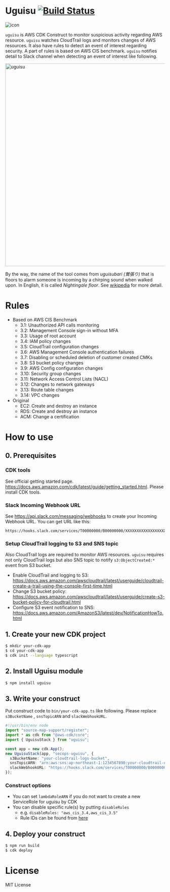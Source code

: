 # Uguisu [![Build Status](https://travis-ci.org/m-mizutani/uguisu.svg?branch=master)](https://travis-ci.org/m-mizutani/uguisu)

![icon](https://user-images.githubusercontent.com/605953/74091901-6d0eef80-4b00-11ea-88c4-b4ae90cd3331.png)

`uguisu` is AWS CDK Construct to monitor suspicious activity regarding AWS resource. `uguisu` watches CloudTrail logs and monitors changes of AWS resources. It also have rules to detect an event of interest regarding security. A part of rules is based on AWS CIS benchmark. `uguisu` notifies detail to Slack channel when detecting an event of interest like following.

<img width="640" alt="uguisu" src="https://user-images.githubusercontent.com/605953/88272925-68d43880-cd14-11ea-8515-3b0c67b601d1.png">


By the way, the name of the tool comes from *uguisubari (鶯張り)* that is floors to alarm someone is incoming by a chirping sound when walked upon. In English, it is called *Nightingale floor*. See [wikipedia](https://en.wikipedia.org/wiki/Nightingale_floor) for more detail.

# Rules

- Based on AWS CIS Benchmark
  - 3.1: Unauthorized API calls monitoring
  - 3.2: Management Console sign-in without MFA
  - 3.3: Usage of root account
  - 3.4: IAM policy changes
  - 3.5: CloudTrail configuration changes
  - 3.6: AWS Management Console authentication failures
  - 3.7: Disabling or scheduled deletion of customer created CMKs
  - 3.8: S3 bucket policy changes
  - 3.9: AWS Config configuration changes
  - 3.10: Security group changes
  - 3.11: Network Access Control Lists (NACL)
  - 3.12: Changes to network gateways
  - 3.13: Route table changes
  - 3.14: VPC changes
- Original
  - EC2: Create and destroy an instance
  - RDS: Create and destroy an instance
  - ACM: Change a certification


# How to use

## 0. Prerequisites

### CDK tools

See official getting started page. https://docs.aws.amazon.com/cdk/latest/guide/getting_started.html. Please install CDK tools.

### Slack Incoming Webhook URL

See https://api.slack.com/messaging/webhooks to create your Incoming Webhook URL. You can get URL like this:

```
https://hooks.slack.com/services/T00000000/B00000000/XXXXXXXXXXXXXXXXXXXXXXXX
```

### Setup CloudTrail logging to S3 and SNS topic

Also CloudTrail logs are required to monitor AWS resources. `uguisu` requires not only CloudTrail logs but also SNS topic to notify `s3:ObjectCreated:*` event from S3 bucket.

- Enable CloudTrail and logging to S3: https://docs.aws.amazon.com/awscloudtrail/latest/userguide/cloudtrail-create-a-trail-using-the-console-first-time.html
- Change S3 bucket policy: https://docs.aws.amazon.com/awscloudtrail/latest/userguide/create-s3-bucket-policy-for-cloudtrail.html
- Configure S3 event notification to SNS: https://docs.aws.amazon.com/AmazonS3/latest/dev/NotificationHowTo.html

## 1. Create your new CDK project

```bash
$ mkdir your-cdk-app
$ cd your-cdk-app
$ cdk init --language typescript
```

## 2. Install Uguisu module

```bash
$ npm install uguisu
```

## 3. Write your construct

Put construct code to `bin/your-cdk-app.ts` like following. Please replace `s3BucketName` , `snsTopicARN` and `slackWebhookURL`.

```ts
#!/usr/bin/env node
import "source-map-support/register";
import * as cdk from "@aws-cdk/core";
import { UguisuStack } from "uguisu";

const app = new cdk.App();
new UguisuStack(app, "secops-uguisu", {
  s3BucketName: "your-cloudtrail-logs-bucket",
  snsTopicARN: "arn:aws:sns:ap-northeast-1:1234567890:your-cloudtrail-event-topic",
  slackWebhookURL: "https://hooks.slack.com/services/T00000000/B00000000/XXXXXXXXXXXXXXXXXXXXXXXX",
});
```

### Construct options

- You can set `lambdaRoleARN` if you do not want to create a new ServiceRole for uguisu by CDK
- You can disable specific rule(s) by putting `disableRules`
  - e.g. `disableRules: "aws_cis_3.4,aws_cis_3.5"`
  - Rule IDs can be found from [here](https://github.com/m-mizutani/uguisu/tree/master/lib/lambda/rules)

## 4. Deploy your construct

```bash
$ npm run build
$ cdk deploy
```

# License

MIT License